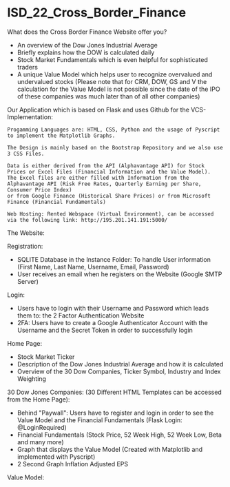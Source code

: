 # ISD_22_Cross_Border_Finance

What does the Cross Border Finance Website offer you?

- An overview of the Dow Jones Industrial Average
- Briefly explains how the DOW is calculated daily
- Stock Market Fundamentals which is even helpful for sophisticated traders
- A unique Value Model which helps user to recognize overvalued and undervalued stocks (Please note that for CRM, DOW, GS and V the calculation for the Value Model is   not possible since the date of the IPO of these companies was much later than of all other companies)

Our Application which is based on Flask and uses Github for the VCS-Implementation:

	Progamming Languages are: HTML, CSS, Python and the usage of Pyscript to implement the Matplotlib Graphs.
	
	The Design is mainly based on the Bootstrap Repository and we also use 3 CSS Files.

	Data is either derived from the API (Alphavantage API) for Stock Prices or Excel Files (Financial Information and the Value Model).
	The Excel files are either filled with Information from the Alphavantage API (Risk Free Rates, Quarterly Earning per Share, Consumer Price Index)
	or from Google Finance (Historical Share Prices) or from Microsoft Finance (Financial Fundamentals)

	Web Hosting: Rented Webspace (Virtual Environment), can be accessed via the following link: http://195.201.141.191:5000/ 

The Website:

Registration:

 - SQLITE Database in the Instance Folder: To handle User information (First Name, Last Name, Username, Email, Password)
 - User receives an email when he registers on the Website (Google SMTP Server)

Login:

- Users have to login with their Username and Password which leads them to: the 2 Factor Authentication Website
- 2FA: Users have to create a Google Authenticator Account with the Username and the Secret Token in order to successfully login

Home Page:

- Stock Market Ticker
- Description of the Dow Jones Industrial Average and how it is calculated
- Overview of the 30 Dow Companies, Ticker Symbol, Industry and Index Weighting

30 Dow Jones Companies: (30 Different HTML Templates can be accessed from the Home Page):

- Behind "Paywall": Users have to register and login in order to see the Value Model
	and the Financial Fundamentals (Flask Login: @LoginRequired)
- Financial Fundamentals (Stock Price, 52 Week High, 52 Week Low, Beta and many more)
- Graph that displays the Value Model (Created with Matplotlib and implemented with Pyscript)
- 2 Second Graph Inflation Adjusted EPS

Value Model:
